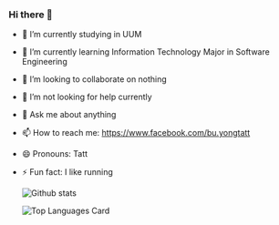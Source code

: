 ### Hi there 👋

<!--
**buyongtatt/buyongtatt** is a ✨ _special_ ✨ repository because its `README.md` (this file) appears on your GitHub profile.

Here are some ideas to get you started:
-->
- 🔭 I’m currently studying in UUM
- 🌱 I’m currently learning Information Technology Major in Software Engineering
- 👯 I’m looking to collaborate on nothing
- 🤔 I’m not looking for help currently
- 💬 Ask me about anything
- 📫 How to reach me: https://www.facebook.com/bu.yongtatt
- 😄 Pronouns: Tatt
- ⚡ Fun fact: I like running


  ![Github stats](https://github-readme-stats.vercel.app/api?username=buyongtatt&theme=highcontrast&show_icons=true&count_private=true)
 
  ![Top Languages Card](https://github-readme-stats.vercel.app/api/top-langs/?username=buyongtatt&theme=highcontrast&layout=compact)
